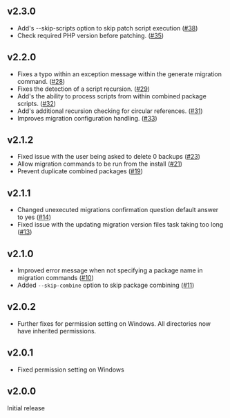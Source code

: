 ## v2.3.0

* Add's --skip-scripts option to skip patch script execution ([#38](https://github.com/jadu/meteor/pull/38))
* Check required PHP version before patching. ([#35](https://github.com/jadu/meteor/pull/35))

## v2.2.0

* Fixes a typo within an exception message within the generate migration command. ([#28](https://github.com/jadu/meteor/pull/28))
* Fixes the detection of a script recursion. ([#29](https://github.com/jadu/meteor/pull/29))
* Add's the ability to process scripts from within combined package scripts. ([#32](https://github.com/jadu/meteor/pull/32))
* Add's additional recursion checking for circular references. ([#31](https://github.com/jadu/meteor/pull/31))
* Improves migration configuration handling. ([#33](https://github.com/jadu/meteor/pull/33))

## v2.1.2

* Fixed issue with the user being asked to delete 0 backups ([#23](https://github.com/jadu/meteor/pull/23))
* Allow migration commands to be run from the install ([#21](https://github.com/jadu/meteor/pull/21))
* Prevent duplicate combined packages ([#19](https://github.com/jadu/meteor/pull/19))

## v2.1.1

* Changed unexecuted migrations confirmation question default answer to yes ([#14](https://github.com/jadu/meteor/pull/14))
* Fixed issue with the updating migration version files task taking too long ([#13](https://github.com/jadu/meteor/pull/13))

## v2.1.0

* Improved error message when not specifying a package name in migration commands ([#10](https://github.com/jadu/meteor/pull/10))
* Added `--skip-combine` option to skip package combining ([#11](https://github.com/jadu/meteor/pull/11))

## v2.0.2

* Further fixes for permission setting on Windows. All directories now have inherited permissions.

## v2.0.1

* Fixed permission setting on Windows

## v2.0.0

Initial release
